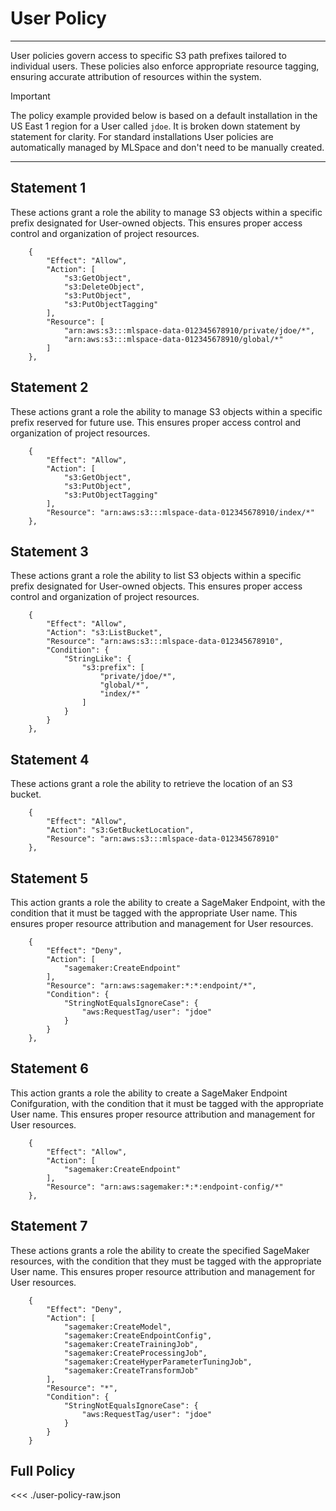 # User Policy

---

User policies govern access to specific S3 path prefixes tailored to individual users. These policies also enforce appropriate resource tagging, ensuring accurate attribution of resources within the system.

> [!IMPORTANT]
> The policy example provided below is based on a default installation in the US East 1 region for a User called `jdoe`. It is broken down statement by statement for clarity. For standard installations User policies are automatically managed by MLSpace and don't need to be manually created.

---

## Statement 1

These actions grant a role the ability to manage S3 objects within a specific prefix designated for User-owned objects. This ensures proper access control and organization of project resources.

```json:line-numbers
    {
        "Effect": "Allow",
        "Action": [
            "s3:GetObject",
            "s3:DeleteObject",
            "s3:PutObject",
            "s3:PutObjectTagging"
        ],
        "Resource": [
            "arn:aws:s3:::mlspace-data-012345678910/private/jdoe/*",
            "arn:aws:s3:::mlspace-data-012345678910/global/*"
        ]
    },
```

## Statement 2

These actions grant a role the ability to manage S3 objects within a specific prefix reserved for future use. This ensures proper access control and organization of project resources.

```json:line-numbers
    {
        "Effect": "Allow",
        "Action": [
            "s3:GetObject",
            "s3:PutObject",
            "s3:PutObjectTagging"
        ],
        "Resource": "arn:aws:s3:::mlspace-data-012345678910/index/*"
    },
```

## Statement 3

These actions grant a role the ability to list S3 objects within a specific prefix designated for User-owned objects. This ensures proper access control and organization of project resources.

```json:line-numbers
    {
        "Effect": "Allow",
        "Action": "s3:ListBucket",
        "Resource": "arn:aws:s3:::mlspace-data-012345678910",
        "Condition": {
            "StringLike": {
                "s3:prefix": [
                    "private/jdoe/*",
                    "global/*",
                    "index/*"
                ]
            }
        }
    },
```

## Statement 4

These actions grant a role the ability to retrieve the location of an S3 bucket.

```json:line-numbers
    {
        "Effect": "Allow",
        "Action": "s3:GetBucketLocation",
        "Resource": "arn:aws:s3:::mlspace-data-012345678910"
    },
```

## Statement 5

This action grants a role the ability to create a SageMaker Endpoint, with the condition that it must be tagged with the appropriate User name. This ensures proper resource attribution and management for User resources.

```json:line-numbers
    {
        "Effect": "Deny",
        "Action": [
            "sagemaker:CreateEndpoint"
        ],
        "Resource": "arn:aws:sagemaker:*:*:endpoint/*",
        "Condition": {
            "StringNotEqualsIgnoreCase": {
                "aws:RequestTag/user": "jdoe"
            }
        }
    },
```

## Statement 6

This action grants a role the ability to create a SageMaker Endpoint Conifguration, with the condition that it must be tagged with the appropriate User name. This ensures proper resource attribution and management for User resources.

```json:line-numbers
    {
        "Effect": "Allow",
        "Action": [
            "sagemaker:CreateEndpoint"
        ],
        "Resource": "arn:aws:sagemaker:*:*:endpoint-config/*"
    },
```

## Statement 7

These actions grants a role the ability to create the specified SageMaker resources, with the condition that they must be tagged with the appropriate User name. This ensures proper resource attribution and management for User resources.

```json:line-numbers
    {
        "Effect": "Deny",
        "Action": [
            "sagemaker:CreateModel",
            "sagemaker:CreateEndpointConfig",
            "sagemaker:CreateTrainingJob",
            "sagemaker:CreateProcessingJob",
            "sagemaker:CreateHyperParameterTuningJob",
            "sagemaker:CreateTransformJob"
        ],
        "Resource": "*",
        "Condition": {
            "StringNotEqualsIgnoreCase": {
                "aws:RequestTag/user": "jdoe"
            }
        }
    }
```

## Full Policy

<<< ./user-policy-raw.json
